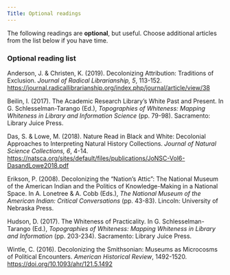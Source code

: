 ```yaml
---
Title: Optional readings
---
```

The following readings are **optional**, but useful. Choose additional articles from the list below if you have time.

### Optional reading list

Anderson, J. & Christen, K. (2019). Decolonizing Attribution: Traditions of Exclusion. *Journal of Radical Librarianship, 5*, 113-152. <https://journal.radicallibrarianship.org/index.php/journal/article/view/38> 

Beilin, I. (2017). The Academic Research Library’s White Past and Present. In G. Schlesselman-Tarango (Ed.), *Topographies of Whiteness: Mapping Whiteness in Library and Information Science* (pp. 79-98). Sacramento: Library Juice Press. 

Das, S. & Lowe, M. (2018). Nature Read in Black and White: Decolonial Approaches to Interpreting Natural History Collections. *Journal of Natural Science Collections, 6*, 4-14. <https://natsca.org/sites/default/files/publications/JoNSC-Vol6-DasandLowe2018.pdf>

Erikson, P. (2008). Decolonizing the “Nation’s Attic”: The National Museum of the American Indian and the Politics of Knowledge-Making in a National Space. In A. Lonetree & A. Cobb (Eds.), *The National Museum of the American Indian: Critical Conversations* (pp. 43-83). Lincoln: University of Nebraska Press. 

Hudson, D. (2017). The Whiteness of Practicality. In G. Schlesselman-Tarango (Ed.), *Topographies of Whiteness: Mapping Whiteness in Library and Information* (pp. 203-234). Sacramento: Library Juice Press. 

Wintle, C. (2016). Decolonizing the Smithsonian: Museums as Microcosms of Political Encounters. *American Historical Review*, 1492-1520. <https://doi.org/10.1093/ahr/121.5.1492> 
